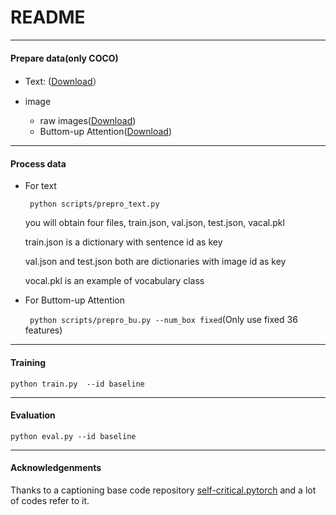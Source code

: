 # README

---

#### Prepare data(only COCO)

* Text: ([Download](https://cs.stanford.edu/people/karpathy/deepimagesent/)） 

* image
    * raw images([Download](https://cocodataset.org/#download))
    * Buttom-up Attention([Download](https://github.com/peteanderson80/bottom-up-attention))

---

#### Process data

* For text

  ``` python scripts/prepro_text.py```

  you will obtain four files, train.json, val.json, test.json, vacal.pkl

  train.json is a dictionary with sentence id as key

  val.json and test.json both are dictionaries with image id as key

  vocal.pkl is an example of vocabulary class 

* For Buttom-up Attention

   ``` python scripts/prepro_bu.py --num_box fixed```(Only use fixed 36 features)

---

#### Training

``` python train.py  --id baseline ```

---

#### Evaluation

``` python eval.py --id baseline ```

---

#### Acknowledgenments

Thanks to a captioning base code repository [self-critical.pytorch](https://github.com/ruotianluo/self-critical.pytorch) and a lot of codes refer to it.  

